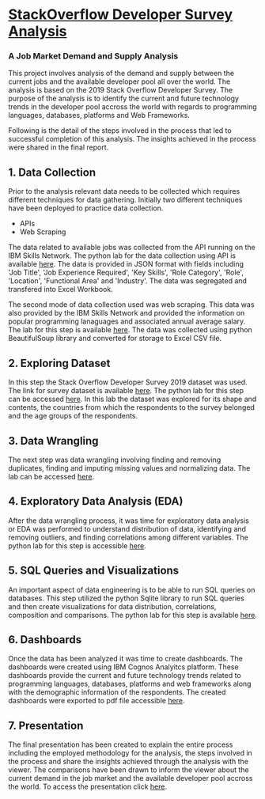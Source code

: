 # [StackOverflow Developer Survey Analysis](https://github.com/aaysul/stackoverflow-developer-survey-analysis/tree/main)
### A Job Market Demand and Supply Analysis
This project involves analysis of the demand and supply between the current jobs and the available developer pool all over the world. The analysis is based on the 2019 Stack Overflow Developer Survey. The purpose of the analysis is to identify the current and future technology trends in the developer pool accross the world with regards to programming languages, databases, platforms and Web Frameworks. 

Following is the detail of the steps involved in the process that led to successful completion of this analysis. The insights achieved in the process were shared in the final report.

## 1. Data Collection

Prior to the analysis relevant data needs to be collected which requires different techniques for data gathering. Initially two different techniques have been deployed to practice data collection.

* APIs
* Web Scraping

The data related to available jobs was collected from the API running on the IBM Skills Network. The python lab for the data collection using API is available [here](https://github.com/aaysul/stackoverflow-developer-survey-analysis/blob/main/Collecting_Jobs_data_Using_API-Questions.ipynb).
The data is provided in JSON format with fields including 'Job Title', 'Job Experience Required', 'Key Skills', 'Role Category', 'Role', 'Location', 'Functional Area' and 'Industry'. The data was segregated and transfered into Excel Workbook.

The second mode of data collection used was web scraping. This data was also provided by the IBM Skills Network and provided the information on popular programming lanaguages and associated annual average salary. The lab for this step is available [here](https://github.com/aaysul/stackoverflow-developer-survey-analysis/blob/main/Web-Scraping-Lab.ipynb). The data was collected using python BeautifulSoup library and converted for storage to Excel CSV file.

## 2. Exploring Dataset

In this step the Stack Overflow Developer Survey 2019 dataset was used. The link for survey dataset is available [here](https://insights.stackoverflow.com/survey/). The python lab for this step can be accessed [here](https://github.com/aaysul/stackoverflow-developer-survey-analysis/blob/main/M1ExploreDataSet-lab.ipynb).
In this lab the dataset was explored for its shape and contents, the countries from which the respondents to the survey belonged and the age groups of the respondents.

## 3. Data Wrangling

The next step was data wrangling involving finding and removing duplicates, finding and imputing missing values and normalizing data. The lab can be accessed [here](https://github.com/aaysul/stackoverflow-developer-survey-analysis/blob/main/M2DataWrangling-lab.ipynb).

## 4. Exploratory Data Analysis (EDA)

After the data wrangling process, it was time for exploratory data analysis or EDA was performed to understand distribution of data, identifying and removing outliers, and finding correlations among different variables. The python lab for this step is accessible [here](https://github.com/aaysul/stackoverflow-developer-survey-analysis/blob/main/M3ExploratoryDataAnalysis-lab.ipynb).

## 5. SQL Queries and Visualizations 

An important aspect of data engineering is to be able to run SQL queries on databases. This step utilized the python Sqlite library to run SQL queries and then create visualizations for data distribution, correlations, composition and comparisons. The python lab for this step is available [here](https://github.com/aaysul/stackoverflow-developer-survey-analysis/blob/main/M4DataVisualization-lab.ipynb).

## 6. Dashboards

Once the data has been analyzed it was time to create dashboards. The dashboards were created using IBM Cognos Analyitcs platform. These dashboards provide the current and future technology trends related to programming languages, databases, platforms and web frameworks along with the demographic information of the respondents. The created dashboards were exported to pdf file accessible [here](https://github.com/aaysul/stackoverflow-developer-survey-analysis/blob/main/Developer%20Survey%20Dashboard.pdf). 

## 7. Presentation

The final presentation has been created to explain the entire process including the employed methodology for the analysis, the steps involved in the process and share the insights achieved through the analysis with the viewer. The comparisons have been drawn to inform the viewer about the current demand in the job market and the available developer pool accross the world. To access the presentation click [here](https://github.com/aaysul/stackoverflow-developer-survey-analysis/blob/main/Developer%20Survey%20Analysis.pdf).


